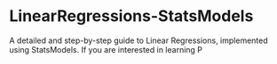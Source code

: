 # LinearRegressions-StatsModels

A detailed and step-by-step guide to Linear Regressions, implemented using StatsModels. If you are interested in learning P